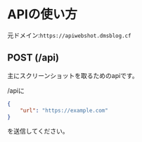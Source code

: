 # APIの使い方

元ドメイン:`https://apiwebshot.dmsblog.cf`

## POST (/api)

主にスクリーンショットを取るためのapiです。

/apiに
```json
{
    "url": "https://example.com"
}
```
を送信してください。

